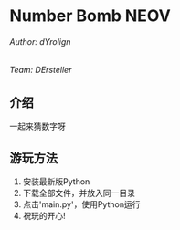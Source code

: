 # Number Bomb NEOV
###### Author: dYrolign
###### Team: DErsteller

## 介绍
一起来猜数字呀

## 游玩方法
1. 安装最新版Python
2. 下载全部文件，并放入同一目录
3. 点击'main.py'，使用Python运行
4. 祝玩的开心!
